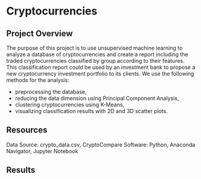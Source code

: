 # Cryptocurrencies

## Project Overview 
The purpose of this project is to use unsupervised machine learning to analyze a database of cryptocurrencies and create a report including the traded cryptocurrencies classified by group according to their features. This classification report could be used by an investment bank to propose a new cryptocurrency investment portfolio to its clients.
We use the following methods for the analysis:

- preprocessing the database,
- reducing the data dimension using Principal Component Analysis,
- clustering cryptocurrencies using K-Means,
- visualizing classification results with 2D and 3D scatter plots.

## Resources
Data Source: crypto_data.csv, CryptoCompare
Software: Python, Anaconda Navigator, Jupyter Notebook

## Results

